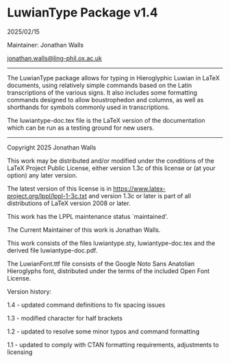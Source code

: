 LuwianType Package v1.4
==================
2025/02/15

Maintainer: Jonathan Walls

jonathan.walls@ling-phil.ox.ac.uk

___________________________

The LuwianType package allows for typing in Hieroglyphic Luwian in LaTeX documents, using relatively simple commands based on the Latin transcriptions of the various signs. It also includes some formatting commands designed to allow boustrophedon and columns, as well as shorthands for symbols commonly used in transcriptions.

The luwiantype-doc.tex file is the LaTeX version of the documentation which can be run as a testing ground for new users.

__________________________


Copyright 2025 Jonathan Walls

This work may be distributed and/or modified under the
conditions of the LaTeX Project Public License, either version 1.3c
of this license or (at your option) any later version.

The latest version of this license is in
  https://www.latex-project.org/lppl/lppl-1-3c.txt
and version 1.3c or later is part of all distributions of LaTeX
version 2008 or later.

This work has the LPPL maintenance status `maintained'.
   
The Current Maintainer of this work is Jonathan Walls.

This work consists of the files luwiantype.sty, luwiantype-doc.tex and the derived file luwiantype-doc.pdf.

The LuwianFont.ttf file consists of the Google Noto Sans Anatolian Hieroglyphs font, distributed under the terms of the included Open Font License.


Version history:

1.4 - updated command definitions to fix spacing issues

1.3 - modified character for half brackets

1.2 - updated to resolve some minor typos and command formatting

1.1 - updated to comply with CTAN formatting requirements, adjustments to licensing

